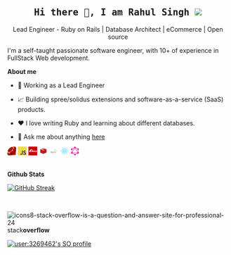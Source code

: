 <!--
**rahulsingh321/rahulsingh321** is a ✨ _special_ ✨ repository because its `README.md` (this file) appears on your GitHub profile.

Here are some ideas to get you started:

- 🔭 I’m currently working on ...
- 🌱 I’m currently learning ...
- 👯 I’m looking to collaborate on ...
- 🤔 I’m looking for help with ...
- 💬 Ask me about ...
- 📫 How to reach me: ...
- 😄 Pronouns: ...
- ⚡ Fun fact: ...
-->

<h2 align='center'><samp><strong>Hi there 👋, I am Rahul Singh <img src="https://media.giphy.com/media/WUlplcMpOCEmTGBtBW/giphy.gif" width="30"></strong></samp></h2>
<p align='center'>Lead Engineer - Ruby on Rails | Database Architect | eCommerce | Open source</p>


I'm a self-taught passionate software engineer, with 10+ of experience in FullStack Web development.

**About me**

- 💼 Working as a Lead Engineer 

- 📈 Building spree/solidus extensions and software-as-a-service (SaaS) products.

- ❤️ I love writing Ruby and learning about different databases.

- 💬 Ask me about anything [here](https://github.com/rahulsingh321/rahulsingh321/issues)

<code><img height="20" alt="ruby" src="https://raw.githubusercontent.com/github/explore/80688e429a7d4ef2fca1e82350fe8e3517d3494d/topics/ruby/ruby.png"></code>
<code><img height="20" alt="javascript" src="https://raw.githubusercontent.com/github/explore/80688e429a7d4ef2fca1e82350fe8e3517d3494d/topics/javascript/javascript.png"></code>
<code><img height="20" alt="ruby" src="https://raw.githubusercontent.com/github/explore/80688e429a7d4ef2fca1e82350fe8e3517d3494d/topics/rails/rails.png"></code>
<code><img height="20" alt="radis" src="https://raw.githubusercontent.com/github/explore/80688e429a7d4ef2fca1e82350fe8e3517d3494d/topics/redis/redis.png"></code>
<code><img height="20" alt="mysql" src="https://raw.githubusercontent.com/github/explore/80688e429a7d4ef2fca1e82350fe8e3517d3494d/topics/mysql/mysql.png"></code>
<code><img height="20" alt="react" src="https://raw.githubusercontent.com/github/explore/80688e429a7d4ef2fca1e82350fe8e3517d3494d/topics/react/react.png"></code>
<code><img height="20" alt="graphql" src="https://raw.githubusercontent.com/github/explore/80688e429a7d4ef2fca1e82350fe8e3517d3494d/topics/graphql/graphql.png"></code>
<br />
<br />

**Github Stats**

[![GitHub Streak](https://streak-stats.demolab.com?user=rahulsingh321)](https://git.io/streak-stats)

<br />

![icons8-stack-overflow-is-a-question-and-answer-site-for-professional-24](https://user-images.githubusercontent.com/22743359/212060262-a07cd943-e302-4c7d-a8a9-7d4a26617a69.png)
stack**overflow**

<a href="https://stackoverflow.com/users/3269462/rahul-singh">
  <img src="https://stackoverflow-readme-profile.johannchopin.fr/profile/3269462?theme=default&website=true&location=true" alt="user:3269462's SO profile">
</a>

<!-- 
<a href="https://twitter.com/rahulsingh" rel="nofollow">
  <img align="right" alt="Rahul Singh | Twitter" width="21px" src="https://raw.githubusercontent.com/anuraghazra/anuraghazra/master/assets/twitter.svg" style="height: 100%;">
</a> -->
